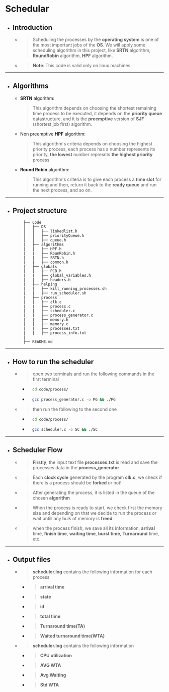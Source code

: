 # Schedular

* ## Introduction

    * > Scheduling the processes by the **operating system** is one of the most  important jobs of the **OS**. We will apply some scheduling algorithm in this project, like **SRTN** algorithm, **RoundRobin** algorithm, **HPF** algorithm.

    *   >**Note**: This code is valid only on linux machines 
---
* ## Algorithms    

    * **SRTN** algorithm:  
        >  This algorithm depends on choosing the shortest remaining time process to be executed, it depends on the **priority queue** datastructure. and it is the **preemptive** version of **SJF** (shortest job first) algorithm.

    * Non preemptive **HPF** algorithm:
         >  This algorithm's criteria depends on choosing the highest priority process, each process has a number represents its priority, **the lowest** number represnts **the highest priority** process

    * **Round Robin** algorithm:
        > This algorithm's criteria is to give each process a **time slot** for running and then, return it back to the **ready queue** and run the next process, and so on.
---
* ## Project structure
```    
        ├── Code
        │   ├── DS
        │   │   ├── linkedlist.h
        │   │   ├── priorityQueue.h
        │   │   ├── queue.h
        |   ├── algorithms
        |   |   ├── HPF.h
        |   |   ├── RounRobin.h
        |   |   ├── SRTN.h
        |   |   ├── common.h
        |   ├── globals
        |   |   ├── PCB.h
        |   |   ├── global_variables.h
        |   |   ├── headers.h
        |   ├── helping
        |   |   ├── kill_running_processes.sh
        |   |   ├── run_scheduler.sh
        |   ├── process
        |   |   ├── clk.c
        |   |   ├── process.c
        |   |   ├── scheduler.c
        |   |   ├── process_generator.c
        |   |   ├── memory.h
        |   |   ├── memory.c
        |   |   ├── processes.txt
        |   |   ├── process_info.txt
        |                      
        ├── README.md
```
---
* ## How to run the scheduler
    *   > open two terminals and run the following commands in the first terminal
        * ```bash
            cd code/process/
        * ```bash
            gcc process_generator.c -o PG && ./PG  
    * > then run the following to the second one
        * ```bash
            cd code/process/
        * ```bash
            gcc scheduler.c -o SC && ./SC 
---
* ## Scheduler Flow
    *   > **Firstly**, the input text file **processes.txt** is read and save the processes data in the **process_generator**

    * > Each **clock cycle** generated by the program **clk.c**, we check if there is a process should be **forked** or not!

    * > After generating the process, it is listed in the queue of the chosen **algorithm**

    * > When the process is ready to start, we  check first the memory size and depending on that we decide to run the process or wait untill any bulk of memory is **freed**.

    * > when the process finish, we save all its information, **arrival** time, **finish time**, **waiting time**, **burst time**, **Turnaround** time, etc.
---
* ## Output files

    * > **scheduler.log** contains the following information for each process
        * > **arrival time**
        * > **state**
        * > **id**
        * > **total time**
        * > **Turnaround time(TA)** 
        * > **Waited turnaround time(WTA)**
    * > **scheduler.log** contains the following information 
        * > **CPU utilization**
        * > **AVG WTA**
        * > **Avg Waiting**
        * > **Std WTA**